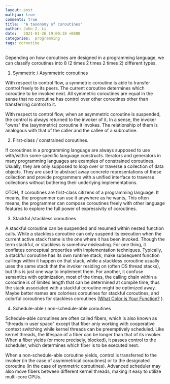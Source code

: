 ```yaml
---
layout: post
mathjax: true
comments: true
title:  "A taxonomy of coroutines"
author: John Z. Li
date:   2021-01-26 19:00:18 +0800
categories:  programming
tags: coroutine
---
```

Depending on how coroutines are designed in a programming language,
we can classify coroutines into 8 (2 times 2 times 2 times 2) different types.

1. Symmetric / Asymmetric coroutines

With respect to control flow,
a symmetric coroutine is able to transfer control
freely to its peers.
The current coroutine determines which coroutine to be invoked next.
All symmetric coroutines are equal in the sense that
no coroutine has control over other coroutines
other than transferring control to it.

With respect to control flow, when an asymmetric coroutine is suspended,
the control is always returned to the invoker of it.
In a sense, the invoker "owns" the (asymmetric) coroutine it invokes.
The relationship of them is analogous with that of the caller
and the callee of a subroutine.

2. First-class / constrained coroutines.

If coroutines in a programming language are always supposed to
use with/within some specific language constructs.
Iterators and generators in many programming languages
are examples of constrained coroutines.
Usually, they are only supposed to loop over or traverse a
collection of data objects.
They are used to abstract away concrete representations of
these collection and provide programmers with a
unified interface to traverse collections without
bothering their underlying implementations.

OTOH, If coroutines are first-class citizens of a programming language.
It means, the programmer can use it anywhere as he wants,
This often means, the programmer can compose coroutines freely
with other language features to explore the full power of expressivity of coroutines.

3. Stackful /stackless coroutines

A stackful coroutine can be suspended and resumed within nested function calls.
While a stackless coroutine can only suspend its execution
when the current active stack frame is the one where it has been invoked.
Though the term stackful, or stackless is somehow misleading.
For one thing, it conflates conceptual properties with implementation techniques.
Typically, a stackful coroutine has its own runtime stack,
make subsequent function callings within it happen on that stack,
while a stackless coroutine usually uses the same stack that the invoker
residing on (often OS thread stacks),
but this is just one way to implement them.
For another, it confuse semantics with optimization,
most of the times, the calling chain within a coroutine
is of limited length that can be determined at compile time,
thus the stack associated with a stackful coroutine
might be optimized away.
Maybe better names are colorless coroutines for stackful coroutines,
and colorful coroutines for stackless coroutines ([What Color is Your Function?](https://journal.stuffwithstuff.com/2015/02/01/what-color-is-your-function/)
).

4. Schedule-able / non-schedule-able coroutines

Schedule-able coroutines are often called fibers,
which is also known as "threads in user space" except that fiber only
working with cooperative context switching while kernel threads can be preemptively scheduled.
Like kernel threads, the lifespan of a fiber can be longer than that of its invoker.
When a fiber yields (or more precisely, blocked),
it passes control to the scheduler, which determines which fiber is to be executed next.

When a non-schedule-able coroutine yields,
control is transferred to the invoker
(in the case of asymmetrical coroutines)
or to the designated coroutine (in the case of symmetric coroutines).
Advanced scheduler may also move fibers between different kernel threads,
making it easy to utilize multi-core CPUs.

